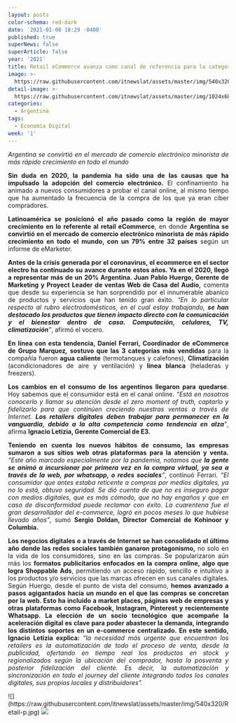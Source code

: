 ```yaml
---
layout: posts
color-schema: red-dark
date: '2021-01-08 18:29 -0400'
published: true
superNews: false
superArticle: false
year: '2021'
title: Retail eCommerce avanza como canal de referencia para la categoría electro
image: >-
  https://raw.githubusercontent.com/itnewslat/assets/master/img/540x320/Retail-p.jpg
detail-image: >-
  https://raw.githubusercontent.com/itnewslat/assets/master/img/1024x680/Retail-g.jpg
categories:
  - Argentina
tags:
  - Economía Digital
week: '1'
---
```

<p style="text-align: justify;"><em>Argentina se convirtió en el mercado de comercio electrónico minorista de más rápido crecimiento en todo el mundo</em></p>
<p style="text-align: justify;"><strong>Sin duda en 2020, </strong><strong>la pandemia ha sido una de las causas que ha impulsado la adopción del comercio electrónico.</strong> El confinamiento ha animado a nuevos consumidores a probar el canal online, al mismo tiempo que ha aumentado la frecuencia de la compra de los que ya eran ciber compradores.</p>
<p style="text-align: justify;"><strong>Latinoamérica se posicionó el año pasado como la región de mayor crecimiento en lo referente al retail eCommerce</strong>, en donde <strong>Argentina se convirtió en el mercado de comercio electrónico minorista de más rápido crecimiento en todo el mundo, con un 79% entre 32 países</strong> según un informe de eMarketer.</p>
<p style="text-align: justify;"><strong>Antes de la crisis generada por el coronavirus,</strong><strong> el ecommerce en el sector electro ha continuado su avance durante estos años. Ya en el 2020, llegó a representar más de un 20% Argentina.</strong><strong>
<strong>Juan Pablo Huergo, Gerente de Marketing y Proyect Leader de ventas Web de Casa del Audio,</strong></strong> comenta que desde su experiencia se han sorprendido por el innumerable abanico de productos y servicios que han tenido gran éxito. <em>“En lo particular respecto al rubro electrodomésticos, en el cual estoy trabajando, <strong>se han destacado los productos que tienen impacto directo con la comunicación y el bienestar dentro de casa. Computación, celulares, TV, climatización</strong>”</em>, afirmó el vocero.</p>
<p style="text-align: justify;"><strong>En línea con esta tendencia,</strong><strong> Daniel Ferrari, Coordinador de eCommerce de Grupo Marquez</strong><em><strong>, </strong></em><strong>sostuvo que las 3 categorías más vendidas</strong> para la compañía fueron <strong>agua caliente</strong> (termotanques y calefones), <strong>Climatización</strong> (acondicionadores de aire y ventilación) y<strong> línea blanca</strong> (heladeras y freezers).</p>
<p style="text-align: justify;"><strong>Los cambios en el consumo de los argentinos llegaron para quedarse</strong>. Hoy sabemos que el consumidor está en el canal online. <em>“Está en nosotros conocerlo y  llamar su atención desde el zero moment of truth, captarlo y fidelizarlo para que continúen creciendo nuestras ventas a través de Internet. <strong>Los retailers digitales deben trabajar para permanecer en la vanguardia, debido a la alta competencia como tendencia en alza</strong>”</em>, afirma <strong>Ignacio Letizia, Gerente Comercial de E3.</strong></p>
<p style="text-align: justify;"><strong>Teniendo en cuenta los nuevos</strong><strong> hábitos de consumo, las empresas sumaron a sus sitios web otras plataformas para la atención y venta. </strong><em>“Este año marcado especialmente por la pandemia, notamos que <strong>la gente se animó a incursionar por primera vez en la compra virtual, ya sea a través de la web, por whatsapp, o redes sociales</strong>”</em>, continuó Ferrari. <em>“El consumidor que antes estaba reticente a compras por medios digitales, ya no lo está, obtuvo seguridad. Se dió cuenta de que no es inseguro pagar con medios digitales, que es más cómodo, que no hay engaños y que en caso de disconformidad puede reclamar con éxito.  La cuarentena fue el gran desarrollador del e-commerce, logró en pocos meses lo que hubiese llevado años”</em>, sumó <strong>Sergio </strong><strong>Doldan, Director Comercial de Kohinoor y Columbia.</strong></p>
<p style="text-align: justify;"><strong>Los negocios digitales o a través de Internet se han consolidado el último año donde las redes sociales también ganaron protagonismo,</strong> no solo en la vida de los consumidores, sino en las compras. Se popularizaron aún más los <strong>formatos publicitarios enfocados en la compra online, algo que logra Shoppable Ads</strong>, permitiendo un acceso rápido, sencillo e intuitivo a los productos y/o servicios que las marcas ofrecen en sus canales digitales. Según Huergo, desde el punto de vista del consumo, <strong>hemos avanzado a pasos agigantados hacia un mundo en el que las compras se concretan por la web. Esto ha incluido a market places, páginas web de empresas y otras plataformas como Facebook, Instagram, Pinterest y recientemente Whatsapp. La elección de un socio tecnológico que acompañe la aceleración digital es clave para poder abastecer la demanda, integrando los distintos soportes en un e-commerce centralizado. En este sentido, Ignacio Letizia explica: </strong><em>“la necesidad más urgente que encuentran los retailers es la automatización de todo el proceso de venta, desde la publicidad, ofertando en tiempo real los productos en stock y regionalizados según la ubicación del comprador, hasta la posventa y posterior fidelización del cliente. Es decir, la automatización y sincronización en todo el journey del cliente integrando todos los canales digitales, sus propios locales y distribuidores”.</em></p>
![](https://raw.githubusercontent.com/itnewslat/assets/master/img/540x320/Retail-p.jpg)

<img src="https://tracker.metricool.com/c3po.jpg?hash=56f88a41e39ab42c063cc51676587a04"/>